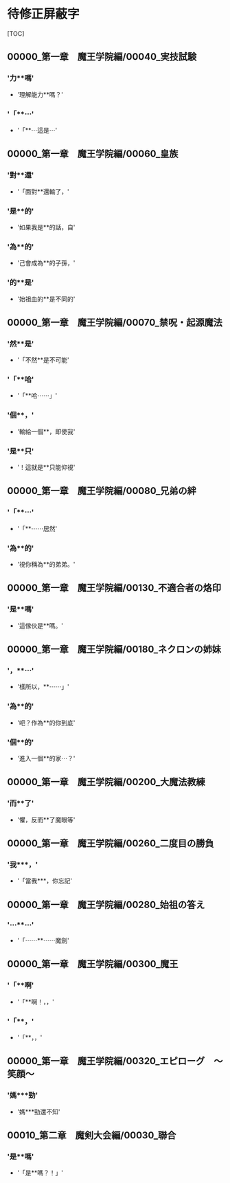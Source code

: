 # 待修正屏蔽字

[TOC]

## 00000_第一章　魔王学院編/00040_実技試験

### '力**嗎'

- '理解能力**嗎？'

### '「**⋯'

- '「**⋯這是⋯'


## 00000_第一章　魔王学院編/00060_皇族

### '對**還'

- '「面對**還輸了，'

### '是**的'

- '如果我是**的話，自'

### '為**的'

- '己會成為**的子孫，'

### '的**是'

- '始祖血的**是不同的'


## 00000_第一章　魔王学院編/00070_禁呪・起源魔法

### '然**是'

- '「不然**是不可能'

### '「**哈'

- '「**哈⋯⋯」'

### '個**，'

- '輸給一個**，即使我'

### '是**只'

- '！這就是**只能仰視'


## 00000_第一章　魔王学院編/00080_兄弟の絆

### '「**⋯'

- '「**⋯⋯居然'

### '為**的'

- '視你稱為**的弟弟。'


## 00000_第一章　魔王学院編/00130_不適合者の烙印

### '是**嗎'

- '這傢伙是**嗎。'


## 00000_第一章　魔王学院編/00180_ネクロンの姉妹

### '，**⋯'

- '樣所以，**⋯⋯」'

### '為**的'

- '吧？作為**的你到底'

### '個**的'

- '進入一個**的家⋯？'


## 00000_第一章　魔王学院編/00200_大魔法教練

### '而**了'

- '懼，反而**了魔眼等'


## 00000_第一章　魔王学院編/00260_二度目の勝負

### '我***，'

- '「當我***，你忘記'


## 00000_第一章　魔王学院編/00280_始祖の答え

### '⋯**⋯'

- '「⋯⋯**⋯⋯魔劍'


## 00000_第一章　魔王学院編/00300_魔王

### '「**啊'

- '「**啊！，，'

### '「**，'

- '「**，，'


## 00000_第一章　魔王学院編/00320_エピローグ　～笑顔～

### '媽***勁'

- '媽***勁還不知'


## 00010_第二章　魔剣大会編/00030_聯合

### '是**嗎'

- '「是**嗎？！」'
